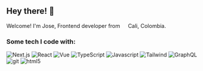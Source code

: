 ## Hey there! 👋

Welcome!
I'm Jose, Frontend developer from <img src="https://github.com/Jodarini/jodarini/assets/50588865/52da88d9-ff8f-4f77-a7d0-fd9d5caa6498" width="13"/> Cali, Colombia.



### Some tech I code with:
<p>
  <img alt="Next.js" src="https://img.shields.io/badge/-Next-000000?style=flat&logo=nextdotjs&logoColor=white" />

  <img alt="React" src="https://img.shields.io/badge/-React-45b8d8?style=flat&logo=react&logoColor=white" />
  <img alt="Vue" src="https://img.shields.io/badge/-Vue-4FC08D?style=flat&logo=vuedotjs&logoColor=white" />
  <img alt="TypeScript" src="https://img.shields.io/badge/-TypeScript-007ACC?style=flat&logo=typescript&logoColor=white" />
  <img alt="Javascript" src="https://img.shields.io/badge/JavaScript-323330?style=flat&logo=javascript&logoColor=F7DF1E" />
  <img alt="Tailwind" src="https://img.shields.io/badge/Tailwind_CSS-0f172a?style=flat&logo=tailwind-css&logoColor=38bdf8" />
  <img alt="GraphQL" src="https://img.shields.io/badge/-GraphQL-E10098?style=flat&logo=graphql&logoColor=white" />
  <img alt="git" src="https://img.shields.io/badge/-Git-F05032?style=flat&logo=git&logoColor=white" />
  <img alt="html5" src="https://img.shields.io/badge/-HTML5-E34F26?style=flat&logo=html5&logoColor=white" />
</p>


<!--
**Jodarini/jodarini** is a ✨ _special_ ✨ repository because its `README.md` (this file) appears on your GitHub profile.

Here are some ideas to get you started:

- 🔭 I’m currently working on ...
- 🌱 I’m currently learning ...
- 👯 I’m looking to collaborate on ...
- 🤔 I’m looking for help with ...
- 💬 Ask me about ...
- 📫 How to reach me: ...
- 😄 Pronouns: ...
- ⚡ Fun fact: ...
-->
